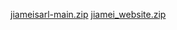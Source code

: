 [jiameisarl-main.zip](https://github.com/user-attachments/files/20675407/jiameisarl-main.zip)
[jiamei_website.zip](https://github.com/user-attachments/files/20675408/jiamei_website.zip)
